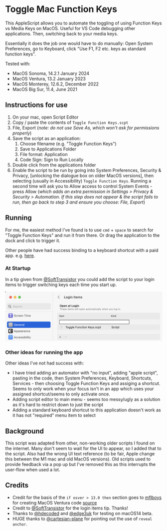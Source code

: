 # Toggle Mac Function Keys

This AppleScript allows you to automate the toggling of using Function Keys vs Media Keys on MacOS. Useful for VS Code debugging other applications. Then, switching back to your media keys.

Essentially it does the job one would have to do manually: Open System Preferences, go to Keyboard, click "Use F1, F2 etc. keys as standard function keys".

Tested with:
* MacOS Sonoma, 14.2.1 January 2024
* MacOS Ventura, 13.2 January 2023
* MacOS Monterey, 12.6.2, December 2022
* MacOS Big Sur, 11.4, June 2021

## Instructions for use

1. On your mac, open Script Editor
2. Copy / paste the contents of `Toggle Function Keys.scpt`
3. File, Export (*note: do not use Save As, which won't ask for permissions properly*)
4. Save the script as an application:
   1. Choose filename (e.g. "Toggle Function Keys")
   2. Save to Applications Folder
   3. File format: Application
   4. Code Sign: Sign to Run Locally
5. Double click from the applications folder
6. Enable the script to be run by going into System Preferences, Security & Privacy, [unlocking the dialogue box on older MacOS versions], then selecting (usually in Accessibility) `Toggle Function Keys`. Running a second time will ask you to Allow access to control System Events - press Allow (*which adds an extra permission in Settings > Privacy & Security > Automation. If this step does not appear & the script fails to run, then go back to step 3 and ensure you choose: File, Export*)

## Running

For me, the easiest method I've found is to use `cmd` + `space` to search for "Toggle Function Keys" and run it from there. Or drag the application to the dock and click to trigger it.

Other people have had success binding to a keyboard shortcut with a paid app. e.g. [here](https://folivora.ai).

### At Startup

In a tip given from [@SoftTransistor](https://github.com/SoftTransistor) you could add the script to your login items to trigger switching keys each time you start up.

![mac startup](mac-startup.png)

### Other ideas for running the app

Other ideas I've not had success with:

* I have tried adding an automator with "no input", adding "apple script", pasting in the code, then System Preferences, Keyboard, Shortcuts, Services - then choosing Toggle Function Keys and assiging a shortcut. Seems to only work when your focus isn't in an app which uses your assigned shortcut/seems to only activate once.
* Adding script editor to main menu - seems too messy/ugly as a solution as it's hard to restrict down to just the script
* Adding a standard keyboard shortcut to this application doesn't work as it has not "required" menu item to select

## Background

This script was adapted from other, non-working older scripts I found on the internet. Many don't seem to wait for the UI to appear, so I added that to the script. Also had the wrong UI text reference (to be fair, Apple change this between the M1 mac and old MacOS versions). Old scripts used to provide feedback via a pop up but I've removed this as this interrupts the user-flow when used a lot.

## Credits

* Credit for the basis of the `if osver > 13.0 then` section goes to [mflboys](https://www.reddit.com/user/mflboys/) for creating MacOS Ventura code [source](https://www.reddit.com/r/shortcuts/comments/yjlxvo/macos_ventura_shortcut_toggle_function_keys_f1f2/)
* Credit to [@SoftTransistor](https://github.com/SoftTransistor) for the login items tip. Thanks!
* Thanks to [@hdecoded](https://github.com/hdecoded) and [@edge3uk](https://github.com/edge3uk) for testing on macOS14 beta.
* HUGE thanks to [@cartesian-plane](https://github.com/cartesian-plane) for pointing out the use of `reveal anchor`.